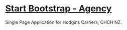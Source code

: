 # [Start Bootstrap - Agency](https://startbootstrap.com/template-overviews/agency/)

Single Page Application for Hodgins Carriers, CHCH NZ.
